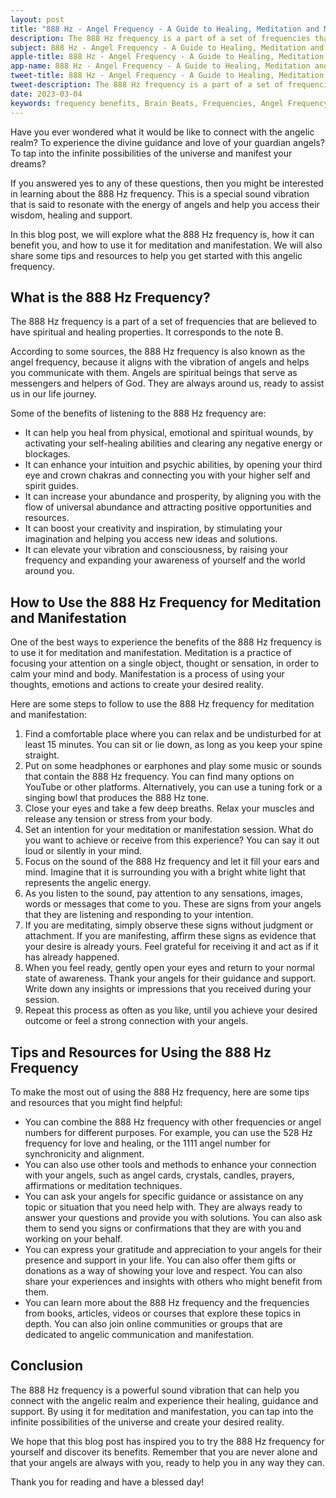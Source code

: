 ```yaml
---
layout: post
title: "888 Hz - Angel Frequency - A Guide to Healing, Meditation and Manifestation"
description: The 888 Hz frequency is a part of a set of frequencies that are believed to have spiritual and healing properties. It corresponds to the note B.
subject: 888 Hz - Angel Frequency - A Guide to Healing, Meditation and Manifestation
apple-title: 888 Hz - Angel Frequency - A Guide to Healing, Meditation and Manifestation
app-name: 888 Hz - Angel Frequency - A Guide to Healing, Meditation and Manifestation
tweet-title: 888 Hz - Angel Frequency - A Guide to Healing, Meditation and Manifestation
tweet-description: The 888 Hz frequency is a part of a set of frequencies that are believed to have spiritual and healing properties. It corresponds to the note B.
date: 2023-03-04
keywords: frequency benefits, Brain Beats, Frequencies, Angel Frequency, 888 hz, Brain wave entrainment, sound therapy, 888 Hz frequency benefits
---
```


Have you ever wondered what it would be like to connect with the angelic realm? To experience the divine guidance and love of your guardian angels? To tap into the infinite possibilities of the universe and manifest your dreams?

If you answered yes to any of these questions, then you might be interested in learning about the 888 Hz frequency. This is a special sound vibration that is said to resonate with the energy of angels and help you access their wisdom, healing and support.

In this blog post, we will explore what the 888 Hz frequency is, how it can benefit you, and how to use it for meditation and manifestation. We will also share some tips and resources to help you get started with this angelic frequency.

## What is the 888 Hz Frequency?

The 888 Hz frequency is a part of a set of frequencies that are believed to have spiritual and healing properties. It corresponds to the note B.

According to some sources, the 888 Hz frequency is also known as the angel frequency, because it aligns with the vibration of angels and helps you communicate with them. Angels are spiritual beings that serve as messengers and helpers of God. They are always around us, ready to assist us in our life journey.

Some of the benefits of listening to the 888 Hz frequency are:

- It can help you heal from physical, emotional and spiritual wounds, by activating your self-healing abilities and clearing any negative energy or blockages.
- It can enhance your intuition and psychic abilities, by opening your third eye and crown chakras and connecting you with your higher self and spirit guides.
- It can increase your abundance and prosperity, by aligning you with the flow of universal abundance and attracting positive opportunities and resources.
- It can boost your creativity and inspiration, by stimulating your imagination and helping you access new ideas and solutions.
- It can elevate your vibration and consciousness, by raising your frequency and expanding your awareness of yourself and the world around you.

## How to Use the 888 Hz Frequency for Meditation and Manifestation

One of the best ways to experience the benefits of the 888 Hz frequency is to use it for meditation and manifestation. Meditation is a practice of focusing your attention on a single object, thought or sensation, in order to calm your mind and body. Manifestation is a process of using your thoughts, emotions and actions to create your desired reality.

Here are some steps to follow to use the 888 Hz frequency for meditation and manifestation:

1. Find a comfortable place where you can relax and be undisturbed for at least 15 minutes. You can sit or lie down, as long as you keep your spine straight.
2. Put on some headphones or earphones and play some music or sounds that contain the 888 Hz frequency. You can find many options on YouTube or other platforms. Alternatively, you can use a tuning fork or a singing bowl that produces the 888 Hz tone.
3. Close your eyes and take a few deep breaths. Relax your muscles and release any tension or stress from your body.
4. Set an intention for your meditation or manifestation session. What do you want to achieve or receive from this experience? You can say it out loud or silently in your mind.
5. Focus on the sound of the 888 Hz frequency and let it fill your ears and mind. Imagine that it is surrounding you with a bright white light that represents the angelic energy.
6. As you listen to the sound, pay attention to any sensations, images, words or messages that come to you. These are signs from your angels that they are listening and responding to your intention.
7. If you are meditating, simply observe these signs without judgment or attachment. If you are manifesting, affirm these signs as evidence that your desire is already yours. Feel grateful for receiving it and act as if it has already happened.
8. When you feel ready, gently open your eyes and return to your normal state of awareness. Thank your angels for their guidance and support. Write down any insights or impressions that you received during your session.
9. Repeat this process as often as you like, until you achieve your desired outcome or feel a strong connection with your angels.

## Tips and Resources for Using the 888 Hz Frequency

To make the most out of using the 888 Hz frequency, here are some tips and resources that you might find helpful:

- You can combine the 888 Hz frequency with other frequencies or angel numbers for different purposes. For example, you can use the 528 Hz frequency for love and healing, or the 1111 angel number for synchronicity and alignment.
- You can also use other tools and methods to enhance your connection with your angels, such as angel cards, crystals, candles, prayers, affirmations or meditation techniques.
- You can ask your angels for specific guidance or assistance on any topic or situation that you need help with. They are always ready to answer your questions and provide you with solutions. You can also ask them to send you signs or confirmations that they are with you and working on your behalf.
- You can express your gratitude and appreciation to your angels for their presence and support in your life. You can also offer them gifts or donations as a way of showing your love and respect. You can also share your experiences and insights with others who might benefit from them.
- You can learn more about the 888 Hz frequency and the frequencies from books, articles, videos or courses that explore these topics in depth. You can also join online communities or groups that are dedicated to angelic communication and manifestation.

## Conclusion

The 888 Hz frequency is a powerful sound vibration that can help you connect with the angelic realm and experience their healing, guidance and support. By using it for meditation and manifestation, you can tap into the infinite possibilities of the universe and create your desired reality.

We hope that this blog post has inspired you to try the 888 Hz frequency for yourself and discover its benefits. Remember that you are never alone and that your angels are always with you, ready to help you in any way they can.

Thank you for reading and have a blessed day!